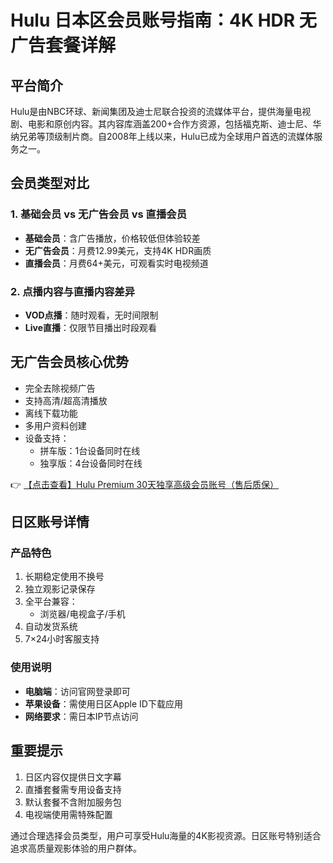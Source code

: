 # Hulu 日本区会员账号指南：4K HDR 无广告套餐详解

## 平台简介
Hulu是由NBC环球、新闻集团及迪士尼联合投资的流媒体平台，提供海量电视剧、电影和原创内容。其内容库涵盖200+合作方资源，包括福克斯、迪士尼、华纳兄弟等顶级制片商。自2008年上线以来，Hulu已成为全球用户首选的流媒体服务之一。

## 会员类型对比
### 1. 基础会员 vs 无广告会员 vs 直播会员
- **基础会员**：含广告播放，价格较低但体验较差
- **无广告会员**：月费12.99美元，支持4K HDR画质
- **直播会员**：月费64+美元，可观看实时电视频道

### 2. 点播内容与直播内容差异
- **VOD点播**：随时观看，无时间限制
- **Live直播**：仅限节目播出时段观看

## 无广告会员核心优势
- 完全去除视频广告
- 支持高清/超高清播放
- 离线下载功能
- 多用户资料创建
- 设备支持：
  - 拼车版：1台设备同时在线
  - 独享版：4台设备同时在线

👉 [【点击查看】Hulu Premium 30天独享高级会员账号（售后质保）](https://bit.ly/HuLu_vip)

## 日区账号详情
### 产品特色
1. 长期稳定使用不换号
2. 独立观影记录保存
3. 全平台兼容：
   - 浏览器/电视盒子/手机
4. 自动发货系统
5. 7×24小时客服支持

### 使用说明
- **电脑端**：访问官网登录即可
- **苹果设备**：需使用日区Apple ID下载应用
- **网络要求**：需日本IP节点访问

## 重要提示
1. 日区内容仅提供日文字幕
2. 直播套餐需专用设备支持
3. 默认套餐不含附加服务包
4. 电视端使用需特殊配置

通过合理选择会员类型，用户可享受Hulu海量的4K影视资源。日区账号特别适合追求高质量观影体验的用户群体。